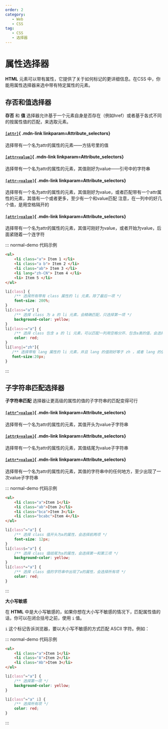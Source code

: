 ```yaml
---
order: 2
category:
   - Web
   - CSS
tag:
   - CSS
   - 选择器 
---
```



# 属性选择器
**HTML** 元素可以带有属性，它提供了关于如何标记的更详细信息。在CSS 中，你能用属性选择器来选中带有特定属性的元素。  

## 存否和值选择器  
**存否** 和 **值** 选择器允许基于一个元素自身是否存在（例如href）或者基于各式不同的按属性值的匹配，来选取元素。    
<Mcard>

#### [`[attr]`][zh-link]{ .mdn-link linkparam=Attribute_selectors}
选择带有一个名为attr的属性的元素——方括号里的值
</Mcard>

<Mcard>

#### [`[attr=value]`][zh-link]{ .mdn-link linkparam=Attribute_selectors}
选择带有一个名为attr的属性的元素，其值刚好为value——引号中的字符串
</Mcard>

<Mcard>

#### [`[attr~=value]`][zh-link]{ .mdn-link linkparam=Attribute_selectors}
选择带有一个名为attr的属性的元素，其值刚好为value，或者匹配带有一个attr属性的元素，其值有一个或者更多，至少有一个和value匹配 注意，在一列中的好几个值，是用空格隔开的
</Mcard>

<Mcard>

#### [`[attr|=value]`][zh-link]{ .mdn-link linkparam=Attribute_selectors}
选择带有一个名为attr的属性的元素，其值可刚好为value，或者开始为value，后面紧随着一个连字符
</Mcard>  

::: normal-demo 代码示例

```html
<ul>
    <li class="a"> Item 1 </li>
    <li class="a b"> Item 2 </li>
    <li class="ab"> Item 3 </li>
    <li lang="zh-CN"> Item 4 </li>
    <li> Item 5 </li>
</ul>
```

```css
li[class] {
    /** 选择所有带有 class 属性的 li 元素，除了最后一项 */
    font-size: 200%;
}
li[class="a"] {
    /** 选择 class 为 a 的 li 元素，会精确匹配，只选择第一项 */
    background-color: yellow;
}
li[class~="a"] {
    /** 选择 class 包含 a 的 li 元素，可以匹配一列用空格分开、包含a类的值，会选择第一、第二项 */
    color: red;
}
li[lang|="zh"]{
   /** 选择带有 lang 属性的 li 元素，并且 lang 的值刚好等于 zh ，或者 lang 的值以 zh- 开头，会选择第四项  */
   font-size:20px;
}
```
:::          

## 子字符串匹配选择器   
**子字符串匹配** 选择器让更高级的属性的值的子字符串的匹配变得可行      
<Mcard>

#### [`[attr^=value]`][zh-link]{ .mdn-link linkparam=Attribute_selectors}
选择带有一个名为attr的属性的元素，其值开头为value子字符串
</Mcard>

<Mcard>

#### [`[attr$=value]`][zh-link]{ .mdn-link linkparam=Attribute_selectors}
选择带有一个名为attr的属性的元素，其值结尾为value子字符串
</Mcard>

<Mcard>

#### [`[attr*=value]`][zh-link]{ .mdn-link linkparam=Attribute_selectors}
选择带有一个名为attr的属性的元素，其值的字符串中的任何地方，至少出现了一次value子字符串
</Mcard>
  

::: normal-demo 代码示例

```html
<ul>
    <li class="a">Item 1</li>
    <li class="ab">Item 2</li>
    <li class="bca">Item 3</li>
    <li class="bcabc">Item 4</li>
</ul>
```

```css
li[class^="a"] {
    /** 选择 class 值开头为a的属性，会选择前两项 */
    font-size: 12px;
}
li[class$="a"] {
    /** 选择 class 值结尾为a的属性，会选择第一和第三项 */
    background-color: yellow;
}
li[class*="a"] {
    /** 选择 class 值的字符串中出现了a的属性，会选择所有项 */
    color: red;
}
```
:::          
 
<Minfo>

**大小写敏感**  

在 **HTML** 中是大小写敏感的，如果你想在大小写不敏感的情况下，匹配属性值的话，你可以在闭合括号之前，使用 ```i``` 值。

```i``` 这个标记告诉浏览器，要以大小写不敏感的方式匹配 ASCII 字符。例如： 
 
::: normal-demo 代码示例

```html
<ul>
    <li class="a">Item 1</li>
    <li class="A">Item 2</li>
    <li class="Ab">Item 3</li>
</ul>
```

```css
li[class^="a"] {
    /** 选择第一项 */
    background-color: yellow;
}

li[class^="a" i] {
    /** 选择所有项 */
    color: red;
}
```
:::   

</Minfo>



[zh-link]:https://developer.mozilla.org/zh-CN/docs/Web/CSS/
[en-link]:https://developer.mozilla.org/en-US/docs/Web/CSS/